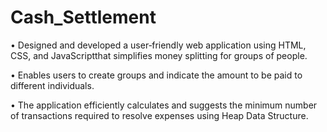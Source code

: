 # Cash_Settlement
• Designed and developed a user‑friendly web application using HTML, CSS, and JavaScriptthat simplifies money splitting for groups of people.

• Enables users to create groups and indicate the amount to be paid to different individuals.

• The application efficiently calculates and suggests the minimum number of transactions required to resolve expenses using Heap Data Structure.
